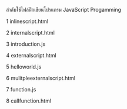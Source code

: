 ลำดับใช้ไฟล์ฝึกเขียนโปรแกรม JavaScript Progamming

1 inlinescript.html

2 internalscript.html

3 introduction.js

4 externalscript.html

5 helloworld.js

6 mulitpleexternalscript.html

7 function.js

8 callfunction.html
